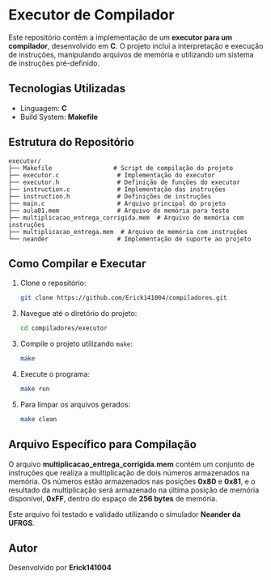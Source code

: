 # Executor de Compilador

Este repositório contém a implementação de um **executor para um compilador**, desenvolvido em **C**. O projeto inclui a interpretação e execução de instruções, manipulando arquivos de memória e utilizando um sistema de instruções pré-definido.

## Tecnologias Utilizadas

- Linguagem: **C**
- Build System: **Makefile**

## Estrutura do Repositório

```
executor/
├── Makefile                 # Script de compilação do projeto
├── executor.c                # Implementação do executor
├── executor.h                # Definição de funções do executor
├── instruction.c             # Implementação das instruções
├── instruction.h             # Definições de instruções
├── main.c                    # Arquivo principal do projeto
├── aula01.mem                # Arquivo de memória para teste
├── multiplicacao_entrega_corrigida.mem  # Arquivo de memória com instruções
├── multiplicacao_entrega.mem  # Arquivo de memória com instruções
└── neander                   # Implementação de suporte ao projeto
```

## Como Compilar e Executar

1. Clone o repositório:
   ```sh
   git clone https://github.com/Erick141004/compiladores.git
   ```
2. Navegue até o diretório do projeto:
   ```sh
   cd compiladores/executor
   ```
3. Compile o projeto utilizando `make`:
   ```sh
   make
   ```
4. Execute o programa:
   ```sh
   make run
   ```
5. Para limpar os arquivos gerados:
   ```sh
   make clean
   ```

## Arquivo Específico para Compilação

O arquivo **multiplicacao_entrega_corrigida.mem** contém um conjunto de instruções que realiza a multiplicação de dois números armazenados na memória. Os números estão armazenados nas posições **0x80** e **0x81**, e o resultado da multiplicação será armazenado na última posição de memória disponível, **0xFF**, dentro do espaço de **256 bytes** de memória.

Este arquivo foi testado e validado utilizando o simulador **Neander da UFRGS**.

## Autor

Desenvolvido por **Erick141004**

